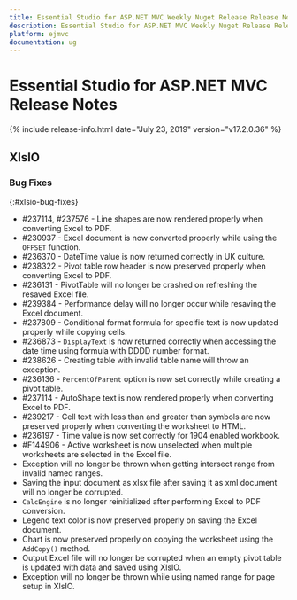 ```yaml
---
title: Essential Studio for ASP.NET MVC Weekly Nuget Release Release Notes  
description: Essential Studio for ASP.NET MVC Weekly Nuget Release Release Notes  
platform: ejmvc
documentation: ug
---
```


# Essential Studio for ASP.NET MVC  Release Notes  

{% include release-info.html date="July 23, 2019"  version="v17.2.0.36" %} 






## XlsIO

### Bug Fixes
{:#xlsio-bug-fixes}

* \#237114, \#237576 - Line shapes are now rendered properly when converting Excel to PDF.
* \#230937 - Excel document is now converted properly while using the `OFFSET` function.
* \#236370 - DateTime value is now returned correctly in UK culture.
* \#238322 - Pivot table row header is now preserved properly when converting Excel to PDF.
* \#236131 - PivotTable will no longer be crashed on refreshing the resaved Excel file.
* \#239384 - Performance delay will no longer occur while resaving the Excel document.
* \#237809 - Conditional format formula for specific text is now updated properly while copying cells.
* \#236873 - `DisplayText` is now returned correctly when accessing the date time using formula with DDDD number format.
* \#238626 - Creating table with invalid table name will throw an exception.
* \#236136 - `PercentOfParent` option is now set correctly while creating a pivot table.
* \#237114 - AutoShape text is now rendered properly when converting Excel to PDF.
* \#239217 - Cell text with less than and greater than symbols are now preserved properly when converting the worksheet to HTML.
* \#236197 - Time value is now set correctly for 1904 enabled workbook.
* \#F144906 - Active worksheet is now unselected when multiple worksheets are selected in the Excel file.
* Exception will no longer be thrown when getting intersect range from invalid named ranges.
* Saving the input document as xlsx file after saving it as xml document will no longer be corrupted.
* `CalcEngine` is no longer reinitialized after performing Excel to PDF conversion.
* Legend text color is now preserved properly on saving the Excel document.
* Chart is now preserved properly on copying the worksheet using the `AddCopy()` method.
* Output Excel file will no longer be corrupted when an empty pivot table is updated with data and saved using XlsIO.
* Exception will no longer be thrown while using named range for page setup in XlsIO.
